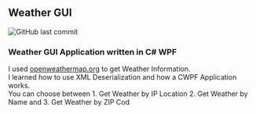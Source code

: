 ## Weather GUI
![GitHub last commit](https://img.shields.io/github/last-commit/kaaax0815/weather)
### Weather GUI Application written in C# WPF
I used [openweathermap.org](openweathermap.org) to get Weather Information.\
I learned how to use XML Deserialization and how a CWPF Application works. \
You can choose between 1. Get Weather by IP Location 2. Get Weather by Name and 3. Get Weather by ZIP Cod